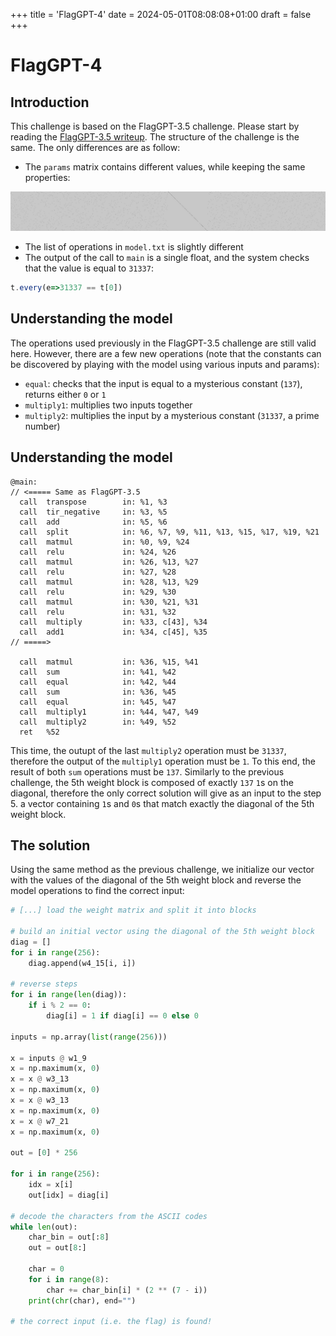 +++
title = 'FlagGPT-4'
date = 2024-05-01T08:08:08+01:00
draft = false
+++
# FlagGPT-4

## Introduction

This challenge is based on the FlagGPT-3.5 challenge. Please start by reading the [FlagGPT-3.5 writeup](../FlagGPT-3.5/index.md). The structure of the challenge is the same. The only differences are as follow:

- The `params` matrix contains different values, while keeping the same properties:

![weights](weights.png)

- The list of operations in `model.txt` is slightly different
- The output of the call to `main` is a single float, and the system checks that the value is equal to `31337`:
```javascript
t.every(e=>31337 == t[0])
```

## Understanding the model

The operations used previously in the FlagGPT-3.5 challenge are still valid here. However, there are a few new operations (note that the constants can be discovered by playing with the model using various inputs and params):
- `equal`: checks that the input is equal to a mysterious constant (`137`), returns either `0` or `1`
- `multiply1`: multiplies two inputs together
- `multiply2`: multiplies the input by a mysterious constant (`31337`, a prime number)

## Understanding the model

```wasm
@main:
// <===== Same as FlagGPT-3.5
  call  transpose        in: %1, %3
  call  tir_negative     in: %3, %5
  call  add              in: %5, %6
  call  split            in: %6, %7, %9, %11, %13, %15, %17, %19, %21
  call  matmul           in: %0, %9, %24
  call  relu             in: %24, %26
  call  matmul           in: %26, %13, %27
  call  relu             in: %27, %28
  call  matmul           in: %28, %13, %29
  call  relu             in: %29, %30
  call  matmul           in: %30, %21, %31
  call  relu             in: %31, %32
  call  multiply         in: %33, c[43], %34
  call  add1             in: %34, c[45], %35
// =====>

  call  matmul           in: %36, %15, %41
  call  sum              in: %41, %42
  call  equal            in: %42, %44
  call  sum              in: %36, %45
  call  equal            in: %45, %47
  call  multiply1        in: %44, %47, %49
  call  multiply2        in: %49, %52
  ret   %52
```

This time, the outupt of the last `multiply2` operation must be `31337`, therefore the output of the `multiply1` operation must be `1`. To this end, the result of both `sum` operations must be `137`. Similarly to the previous challenge, the 5th weight block is composed of exactly `137` `1`s on the diagonal, therefore the only correct solution will give as an input to the step 5. a vector containing `1`s and `0`s that match exactly the diagonal of the 5th weight block.

## The solution

Using the same method as the previous challenge, we initialize our vector with the values of the diagonal of the 5th weight block and reverse the model operations to find the correct input:

```python
# [...] load the weight matrix and split it into blocks

# build an initial vector using the diagonal of the 5th weight block
diag = []
for i in range(256):
    diag.append(w4_15[i, i])

# reverse steps
for i in range(len(diag)):
    if i % 2 == 0:
        diag[i] = 1 if diag[i] == 0 else 0

inputs = np.array(list(range(256)))

x = inputs @ w1_9
x = np.maximum(x, 0)
x = x @ w3_13
x = np.maximum(x, 0)
x = x @ w3_13
x = np.maximum(x, 0)
x = x @ w7_21
x = np.maximum(x, 0)

out = [0] * 256

for i in range(256):
    idx = x[i]
    out[idx] = diag[i]

# decode the characters from the ASCII codes
while len(out):
    char_bin = out[:8]
    out = out[8:]

    char = 0
    for i in range(8):
        char += char_bin[i] * (2 ** (7 - i))
    print(chr(char), end="")

# the correct input (i.e. the flag) is found!
```

